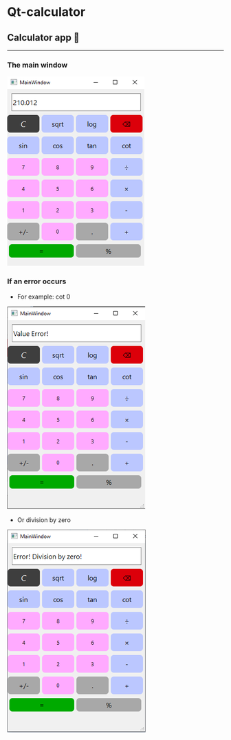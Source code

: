 # Qt-calculator
## Calculator app 🧮
______

### The main window
![c1](c1.png)

### If an error occurs

- For example: cot 0

![c2](c2.png)

- Or division by zero

![c3](c3.png)
